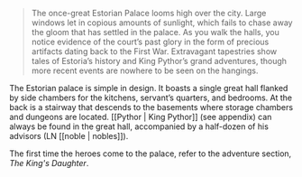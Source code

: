 > The once-great Estorian Palace looms high over the city. Large windows let in copious amounts of sunlight, which fails to chase away the gloom that has settled in the palace. As you walk the halls, you notice evidence of the court’s past glory in the form of precious artifacts dating back to the First War. Extravagant tapestries show tales of Estoria’s history and King Pythor’s grand adventures, though more recent events are nowhere to be seen on the hangings.

The Estorian palace is simple in design. It boasts a single great hall flanked by side chambers for the kitchens, servant’s quarters, and bedrooms. At the back is a stairway that descends to the basements where storage chambers and dungeons are located. [[Pythor | King Pythor]] (see appendix) can always be found in the great hall, accompanied by a half-dozen of his advisors (LN [[noble | nobles]]).

The first time the heroes come to the palace, refer to the adventure section, *The King's Daughter*.